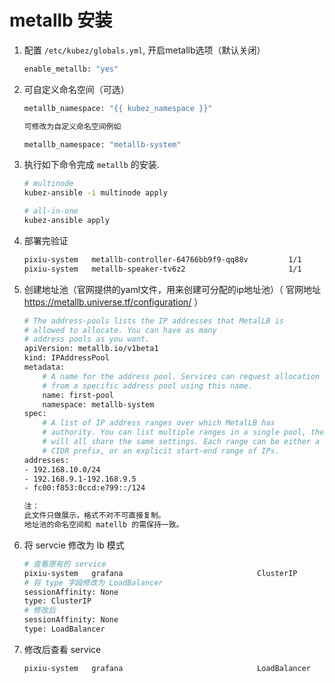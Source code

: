 # metallb 安装

1. 配置 `/etc/kubez/globals.yml`, 开启metallb选项（默认关闭）
    ``` bash
    enable_metallb: "yes"
    ```
2. 可自定义命名空间（可选）
    ``` bash
    metallb_namespace: "{{ kubez_namespace }}" 
    
    可修改为自定义命名空间例如
    
    metallb_namespace: "metallb-system"
    ```
3. 执行如下命令完成 `metallb` 的安装.
    ``` bash
    # multinode
    kubez-ansible -i multinode apply

    # all-in-one
    kubez-ansible apply
    ```
4. 部署完验证
    ``` bash
    pixiu-system   metallb-controller-64766bb9f9-qq88v         1/1     Running                 0              33m
    pixiu-system   metallb-speaker-tv6z2                       1/1     Running                 0              33m
    ```
5. 创建地址池（官网提供的yaml文件，用来创建可分配的ip地址池）（ 官网地址 https://metallb.universe.tf/configuration/ ）
    ``` bash
    # The address-pools lists the IP addresses that MetalLB is
    # allowed to allocate. You can have as many
    # address pools as you want.
    apiVersion: metallb.io/v1beta1
    kind: IPAddressPool
    metadata:
        # A name for the address pool. Services can request allocation
        # from a specific address pool using this name.
        name: first-pool
        namespace: metallb-system
    spec:
        # A list of IP address ranges over which MetalLB has
        # authority. You can list multiple ranges in a single pool, they
        # will all share the same settings. Each range can be either a
        # CIDR prefix, or an explicit start-end range of IPs.
    addresses:
    - 192.168.10.0/24
    - 192.168.9.1-192.168.9.5
    - fc00:f853:0ccd:e799::/124

    注：
    此文件只做展示，格式不对不可直接复制。
    地址池的命名空间和 matellb 的需保持一致。
    ```    
6. 将 servcie 修改为 lb 模式
    ``` bash
    # 查看原有的 service
    pixiu-system   grafana                              ClusterIP      10.254.69.87     <none>        80/TCP                       27s
    # 将 type 字段修改为 LoadBalancer
    sessionAffinity: None
    type: ClusterIP
    # 修改后
    sessionAffinity: None
    type: LoadBalancer
    ```    
7. 修改后查看 service
    ``` bash
    pixiu-system   grafana                              LoadBalancer   10.254.69.87     192.168.10.1   80:30325/TCP                 20m
    ```    

